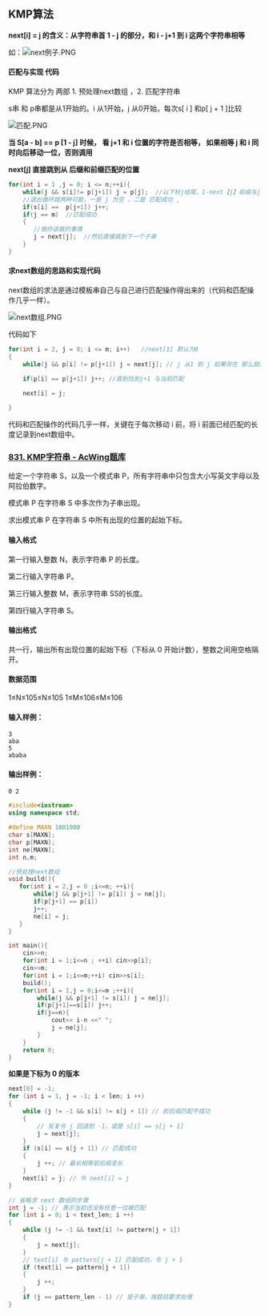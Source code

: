 ## KMP算法

**next[i] =  j 的含义：从字符串首 1 -  j  的部分，和 i - j+1 到 i 这两个字符串相等**

如：![next例子.PNG](https://cdn.acwing.com/media/article/image/2020/06/12/31041_6f934f82ac-next%E4%BE%8B%E5%AD%90.PNG)



#### 匹配与实现 代码

KMP 算法分为 两部 1. 预处理next数组 ，2. 匹配字符串

 s串 和 p串都是从1开始的。i 从1开始，j 从0开始，每次s[ i ] 和p[ j + 1 ]比较

![匹配.PNG](https://cdn.acwing.com/media/article/image/2020/06/12/31041_8e70c3eeac-%E5%8C%B9%E9%85%8D.PNG)

**当 S[a  -  b]  == p [1 - j] 时候， 看  j+1 和 i 位置的字符是否相等， 如果相等 j 和 i 同时向后移动一位，否则调用**

**next[j]  直接跳到从 后缀和前缀匹配的位置**



```c++
for(int i = 1 ,j = 0; i <= n;++i){
    while(j && s[i]!= p[j+1]) j = p[j];  //以下标j结尾，1-next【j】前缀与jjie
    //退出循环就两种可能，一是 j 为空 ，二是 匹配成功 ,
    if(s[i] ==  p[j+1]) j++;
    if(j == m)  //匹配成功
    {  
       //做你该做的事情 
       j = next[j];  //然后直接跳到下一个子串   
    }
}
```



#### 求next数组的思路和实现代码

 next数组的求法是通过模板串自己与自己进行匹配操作得出来的（代码和匹配操作几乎一样）。

![next数组.PNG](https://cdn.acwing.com/media/article/image/2020/06/12/31041_97225cdcac-next%E6%95%B0%E7%BB%84.PNG)

代码如下

```c++
for(int i = 2, j = 0; i <= m; i++)   //next[1] 默认为0
{
    while(j && p[i] != p[j+1]) j = next[j]; // j 从1 到 j 如果存在 那么就跳

    if(p[i] == p[j+1]) j++; //直到找到j+1 与当前匹配
    
    next[i] = j;

}
```

代码和匹配操作的代码几乎一样，关键在于每次移动 i 前，将 i 前面已经匹配的长度记录到next数组中。

### [831. KMP字符串 - AcWing题库](https://www.acwing.com/problem/content/833/)

给定一个字符串 S，以及一个模式串 P，所有字符串中只包含大小写英文字母以及阿拉伯数字。

模式串 P 在字符串 S 中多次作为子串出现。

求出模式串 P 在字符串 S 中所有出现的位置的起始下标。

#### 输入格式

第一行输入整数 N，表示字符串 P 的长度。

第二行输入字符串 P。

第三行输入整数 M，表示字符串 SS的长度。

第四行输入字符串 S。

#### 输出格式

共一行，输出所有出现位置的起始下标（下标从 0 开始计数），整数之间用空格隔开。

#### 数据范围

1≤N≤105≤N≤105
1≤M≤106≤M≤106

#### 输入样例：

```
3
aba
5
ababa
```

#### 输出样例：

```
0 2
```

```c++
#include<iostream>
using namespace std;

#define MAXN 1001000
char s[MAXN];
char p[MAXN];
int ne[MAXN];
int n,m;

//预处理next数组
void build(){
   for(int i = 2,j = 0 ;i<=n; ++i){
       while(j && p[j+1] != p[i]) j = ne[j];
       if(p[j+1] == p[i])
       j++;
       ne[i] = j;
   }
}

int main(){
    cin>>n;
    for(int i = 1;i<=n ; ++i) cin>>p[i];
    cin>>m;
    for(int i = 1;i<=m;++i) cin>>s[i];
    build();
    for(int i = 1,j = 0;i<=m ;++i){
        while(j && p[j+1] != s[i]) j = ne[j];
        if(p[j+1]==s[i]) j++;
        if(j==n){
            cout<< i-n <<" ";
            j = ne[j];
        }
    }
    return 0;
}
```







**如果是下标为 0  的版本**

```c++
next[0] = -1;
for (int i = 1, j = -1; i < len; i ++)
{
    while (j != -1 && s[i] != s[j + 1]) // 前后缀匹配不成功
    {
        // 反复令 j 回退到 -1，或是 s[i] == s[j + 1]
        j = next[j];
    }
    if (s[i] == s[j + 1]) // 匹配成功
    {
        j ++; // 最长相等前后缀变长
    }
    next[i] = j; // 令 next[i] = j
}   
```

```c++
// 省略求 next 数组的步骤
int j = -1; // 表示当前还没有任意一位被匹配
for (int i = 0; i < text_len; i ++)
{
    while (j != -1 && text[i] != pattern[j + 1])
    {
        j = next[j];
    }
    // text[i] 与 pattern[j + 1] 匹配成功，令 j + 1
    if (text[i] == pattern[j + 1])
    {
        j ++;
    }
    if (j == pattern_len - 1) // 是子串，按题目要求处理
}


```

